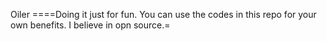 Oiler
====Doing it just for fun. You can use the codes in this repo for your own benefits. I believe in opn source.=

